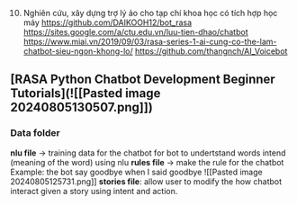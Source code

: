 10. Nghiên cứu, xây dựng trợ lý ảo cho tạp chí khoa học có tích hợp học máy
https://github.com/DAIKOOH12/bot_rasa
https://sites.google.com/a/ctu.edu.vn/luu-tien-dhao/chatbot
https://www.miai.vn/2019/09/03/rasa-series-1-ai-cung-co-the-lam-chatbot-sieu-ngon-khong-lo/
https://github.com/thangnch/AI_Voicebot

## [RASA Python Chatbot Development Beginner Tutorials](![[Pasted image 20240805130507.png]])

### Data folder
**nlu file** -> training data for the chatbot
	for bot to undertstand words intend (meaning of the word) using nlu
**rules file** -> make the rule for the chatbot
	Example: the bot say goodbye when I said goodbye
		![[Pasted image 20240805125731.png]]
**stories file**: allow user to modify the how chatbot interact given a story using intent and action.